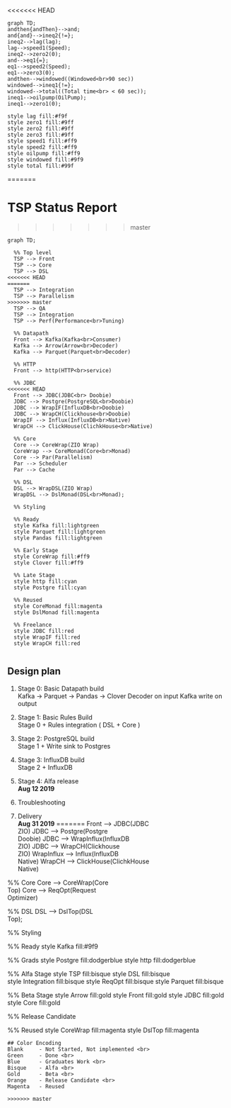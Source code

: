 <<<<<<< HEAD
```mermaid
graph TD;
andthen{andThen}-->and;
and{and}-->ineq2{!=};
ineq2-->lag(lag);
lag-->speed1(Speed);
ineq2-->zero2(0);
and-->eq1{=};
eq1-->speed2(Speed);
eq1-->zero3(0);
andthen-->windowed((Windowed<br>90 sec))
windowed-->ineq1{!=};
windowed-->total((Total time<br> < 60 sec));
ineq1-->oilpump(OilPump);
ineq1-->zero1(0);

style lag fill:#f9f
style zero1 fill:#9ff
style zero2 fill:#9ff
style zero3 fill:#9ff
style speed1 fill:#ff9
style speed2 fill:#ff9
style oilpump fill:#ff9
style windowed fill:#9f9
style total fill:#99f
```
=======
# TSP Status Report
>>>>>>> master

```mermaid
graph TD;  

  %% Top level
  TSP --> Front
  TSP --> Core
  TSP --> DSL
<<<<<<< HEAD
=======
  TSP --> Integration
  TSP --> Parallelism
>>>>>>> master
  TSP --> QA
  TSP --> Integration
  TSP --> Perf(Performance<br>Tuning)
  
  %% Datapath
  Front --> Kafka(Kafka<br>Consumer)
  Kafka --> Arrow(Arrow<br>Decoder)
  Kafka --> Parquet(Parquet<br>Decoder)  

  %% HTTP
  Front --> http(HTTP<br>service)

  %% JDBC
<<<<<<< HEAD
  Front --> JDBC(JDBC<br> Doobie)
  JDBC --> Postgre(PostgreSQL<br>Doobie)
  JDBC --> WrapIF(InfluxDB<br>Doobie)
  JDBC --> WrapCH(Clickhouse<br>Doobie)
  WrapIF --> Influx(InfluxDB<br>Native)
  WrapCH --> ClickHouse(ClichkHouse<br>Native)

  %% Core
  Core --> CoreWrap(ZIO Wrap)
  CoreWrap --> CoreMonad(Core<br>Monad)
  Core --> Par(Parallelism)
  Par --> Scheduler
  Par --> Cache

  %% DSL
  DSL --> WrapDSL(ZIO Wrap)
  WrapDSL --> DslMonad(DSL<br>Monad);
   
  %% Styling

  %% Ready
  style Kafka fill:lightgreen
  style Parquet fill:lightgreen
  style Pandas fill:lightgreen

  %% Early Stage  
  style CoreWrap fill:#ff9
  style Clover fill:#ff9

  %% Late Stage
  style http fill:cyan
  style Postgre fill:cyan
    
  %% Reused
  style CoreMonad fill:magenta
  style DslMonad fill:magenta

  %% Freelance
  style JDBC fill:red
  style WrapIF fill:red
  style WrapCH fill:red
  
```

## Design plan 

1. Stage 0: Basic Datapath build <br>
Kafka -> Parquet -> Pandas -> Clover Decoder on input 
Kafka write on output <br>

2. Stage 1: Basic Rules Build <br>
Stage 0 + Rules integration ( DSL + Core )

3. Stage 2: PostgreSQL build <br>
Stage 1 + Write sink to Postgres  <br>

4. Stage 3: InfluxDB build <br>
Stage 2 + InfluxDB <br>

5. Stage 4: Alfa release <br>
**Aug 12 2019**

6. Troubleshooting

7. Delivery <br>
**Aug 31 2019**
=======
  Front --> JDBC(JDBC<br> ZIO)
  JDBC --> Postgre(Postgre<br>Doobie)
  JDBC --> WrapInflux(InfluxDB<br>ZIO)
  JDBC --> WrapCH(Clickhouse<br>ZIO)
  WrapInflux --> Influx(InfluxDB<br>Native)
  WrapCH --> ClickHouse(ClichkHouse<br>Native)

  %% Core
  Core --> CoreWrap(Core<br> Top)
  Core --> ReqOpt(Request<br> Optimizer)

  %% DSL
  DSL --> DslTop(DSL<br>Top);
  
  %% Styling

  %% Ready
  style Kafka fill:#9f9
  
  %% Grads 
  style Postgre fill:dodgerblue
  style http fill:dodgerblue

  %% Alfa Stage
  style TSP fill:bisque
  style DSL fill:bisque  
  style Integration fill:bisque
  style ReqOpt fill:bisque
  style Parquet fill:bisque
  
  %% Beta Stage
  style Arrow fill:gold
  style Front fill:gold
  style JDBC fill:gold
  style Core fill:gold
  
  %% Release Candidate

  %% Reused
  style CoreWrap fill:magenta
  style DslTop fill:magenta
  
```
## Color Encoding
Blank     - Not Started, Not implemented <br>
Green     - Done <br>
Blue      - Graduates Work <br>
Bisque    - Alfa <br>
Gold      - Beta <br>
Orange    - Release Candidate <br>
Magenta   - Reused

>>>>>>> master

